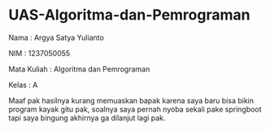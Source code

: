 # UAS-Algoritma-dan-Pemrograman

Nama        : Argya Satya Yulianto

NIM         : 1237050055

Mata Kuliah : Algoritma dan Pemrograman

Kelas       : A

Maaf pak hasilnya kurang memuaskan bapak karena saya baru bisa bikin program kayak gitu pak, soalnya saya pernah nyoba sekali pake springboot tapi saya bingung akhirnya ga dilanjut lagi pak.
